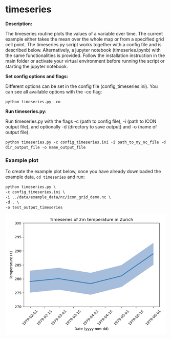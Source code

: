 # timeseries
**Description:**

The timeseries routine plots the values of a variable over time. The current example either takes the mean over the whole map or from a specified grid cell point. The timeseries.py script works together with a config file and is described below. Alternatively, a jupyter notebook (timeseries.ipynb) with the same functionalities is provided. Follow the installation instruction in the main folder or activate your virtual environment before running the script or starting the jupyter notebook.

**Set config options and flags:**

Different options can be set in the config file (config_timeseries.ini). You can see all available options with the -co flag:

    python timeseries.py -co

**Run timeseries.py:**

Run timeseries.py with the flags -c (path to config file), -i (path to ICON output file),
and optionally -d (directory to save output) and -o (name of output file).

    python timeseries.py -c config_timeseries.ini -i path_to_my_nc_file -d dir_output_file -o name_output_file


### Example plot

To create the example plot below, once you have already downloaded the example data, `cd timeseries` and run:

    python timeseries.py \
    -c config_timeseries.ini \
    -i ../data/example_data/nc/icon_grid_demo.nc \
    -d . \
    -o test_output_timeseries

<p align="center">
<img src=timeseries_example.png width="500"/>
</p>
